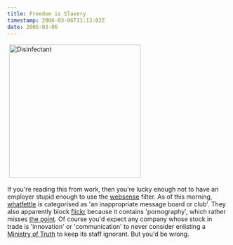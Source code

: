 ```yaml
---
title: Freedom is Slavery
timestamp: 2006-03-06T11:13:02Z
date: 2006-03-06
---
```


<img src="http://blog.whatfettle.com/disinfectant.jpg" height="303" width="300" border="0" hspace="4" vspace="4" alt="Disinfectant" />

<p>If you're reading this from work, then you're lucky enough not to have an employer stupid enough to use the <a href="http://www.websense.com/global/en/ProductsServices/WebsenseEnterprise/
">websense</a> filter. As of this morning, <a href="http://blog.whatfettle.com">whatfettle</a> is categorised as 'an inappropriate message board or club'. They also apparently block <a href="http://www.flickr.com">flickr</a> because it contains 'pornography', which rather misses <a href="http://flickr.com/guidelines.gne">the point</a>. Of course you'd expect any company whose stock in trade is 'innovation' or 'communication' to never consider enlisting a <a href="http://en.wikipedia.org/wiki/Ministry_of_Truth">Ministry of Truth</a> to keep its staff ignorant. But you'd be wrong.</p>
